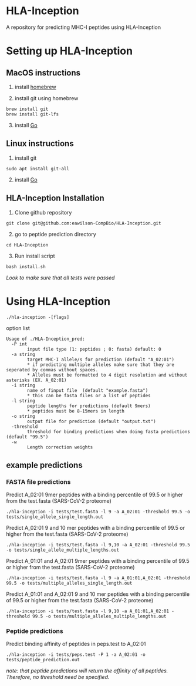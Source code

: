 # HLA-Inception

A repository for predicting MHC-I peptides using HLA-Inception

# Setting up HLA-Inception

## MacOS instructions

1. install [homebrew](https://brew.sh/)

2. install git using homebrew

```shell
brew install git
brew install git-lfs
```

3. install [Go](https://go.dev/doc/install)

## Linux instructions

1. install git

``` shell
sudo apt install git-all
```

2. install [Go](https://go.dev/doc/install)


## HLA-Inception Installation

1. Clone github repository

```shell
git clone git@github.com:eawilson-CompBio/HLA-Inception.git
```

2. go to peptide prediction directory
```shell
cd HLA-Inception
```

3. Run install script

``` shell
bash install.sh
```
*Look to make sure that all tests were passed*

# Using HLA-Inception

``` shell
./hla-inception -[flags]
```

option list
``` shell
Usage of ./HLA-Inception_pred:
  -P int
        input file type (1: peptides ; 0: fasta) default: 0
  -a string
        target MHC-I allele/s for prediction (default "A_02:01")
        * if predicting multiple alleles make sure that they are seperated by commas without spaces.
        * Alleles must be formatted to 4 digit resolution and without asterisks (EX. A_02:01) 
  -i string
        name of finput file  (default "example.fasta")
        * this can be fasta files or a list of peptides
  -l string
        peptide lengths for predictions (default 9mers)
        * peptides must be 8-15mers in length
  -o string
        output file for prediction (default "output.txt")
  -threshold
        threshold for binding predictions when doing fasta predictions (default "99.5")
  -w
        Length correction weights 
```

## example predictions  


### FASTA file predictions 

Predict A_02:01 9mer peptides with a binding percentile of 99.5 or higher from the test.fasta (SARS-CoV-2 proteome)
```shell
./hla-inception -i tests/test.fasta -l 9 -a A_02:01 -threshold 99.5 -o tests/single_allele_single_length.out 
```

Predict A_02:01 9 and 10 mer peptides with a binding percentile of 99.5 or higher from the test.fasta (SARS-CoV-2 proteome)
```shell
./hla-inception -i tests/test.fasta -l 9,10 -a A_02:01 -threshold 99.5 -o tests/single_allele_multiple_lengths.out 
```

Predict A_01:01 and A_02:01 9mer peptides with a binding percentile of 99.5 or higher from the test.fasta (SARS-CoV-2 proteome)
```shell
./hla-inception -i tests/test.fasta -l 9 -a A_01:01,A_02:01 -threshold 99.5 -o tests/multiple_alleles_single_length.out 
```

Predict A_01:01 and A_02:01 9 and 10 mer peptides with a binding percentile of 99.5 or higher from the test.fasta (SARS-CoV-2 proteome)
```shell
./hla-inception -i tests/test.fasta -l 9,10 -a A_01:01,A_02:01 -threshold 99.5 -o tests/multiple_alleles_multiple_lengths.out
```

### Peptide predictions 

Predict binding affinity of peptides in peps.test to A_02:01
```shell
./hla-inception -i tests/peps.test -P 1 -a A_02:01 -o tests/peptide_prediction.out
```

*note: that peptide predictions will return the affinity of all peptides. Therefore, no threshold need be specified.*
